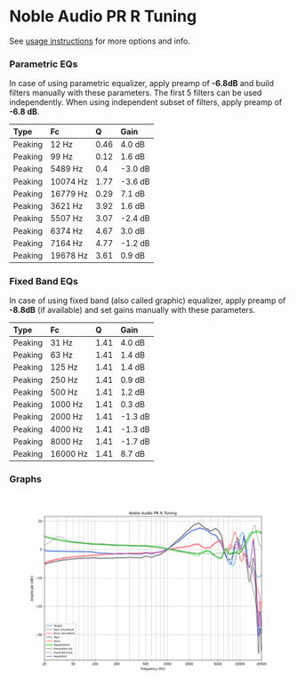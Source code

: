 # Noble Audio PR R Tuning
See [usage instructions](https://github.com/jaakkopasanen/AutoEq#usage) for more options and info.

### Parametric EQs
In case of using parametric equalizer, apply preamp of **-6.8dB** and build filters manually
with these parameters. The first 5 filters can be used independently.
When using independent subset of filters, apply preamp of **-6.8 dB**.

| Type    | Fc       |    Q | Gain    |
|:--------|:---------|:-----|:--------|
| Peaking | 12 Hz    | 0.46 | 4.0 dB  |
| Peaking | 99 Hz    | 0.12 | 1.6 dB  |
| Peaking | 5489 Hz  | 0.4  | -3.0 dB |
| Peaking | 10074 Hz | 1.77 | -3.6 dB |
| Peaking | 16779 Hz | 0.29 | 7.1 dB  |
| Peaking | 3621 Hz  | 3.92 | 1.6 dB  |
| Peaking | 5507 Hz  | 3.07 | -2.4 dB |
| Peaking | 6374 Hz  | 4.67 | 3.0 dB  |
| Peaking | 7164 Hz  | 4.77 | -1.2 dB |
| Peaking | 19678 Hz | 3.61 | 0.9 dB  |

### Fixed Band EQs
In case of using fixed band (also called graphic) equalizer, apply preamp of **-8.8dB**
(if available) and set gains manually with these parameters.

| Type    | Fc       |    Q | Gain    |
|:--------|:---------|:-----|:--------|
| Peaking | 31 Hz    | 1.41 | 4.0 dB  |
| Peaking | 63 Hz    | 1.41 | 1.4 dB  |
| Peaking | 125 Hz   | 1.41 | 1.4 dB  |
| Peaking | 250 Hz   | 1.41 | 0.9 dB  |
| Peaking | 500 Hz   | 1.41 | 1.2 dB  |
| Peaking | 1000 Hz  | 1.41 | 0.3 dB  |
| Peaking | 2000 Hz  | 1.41 | -1.3 dB |
| Peaking | 4000 Hz  | 1.41 | -1.3 dB |
| Peaking | 8000 Hz  | 1.41 | -1.7 dB |
| Peaking | 16000 Hz | 1.41 | 8.7 dB  |

### Graphs
![](./Noble%20Audio%20PR%20R%20Tuning.png)